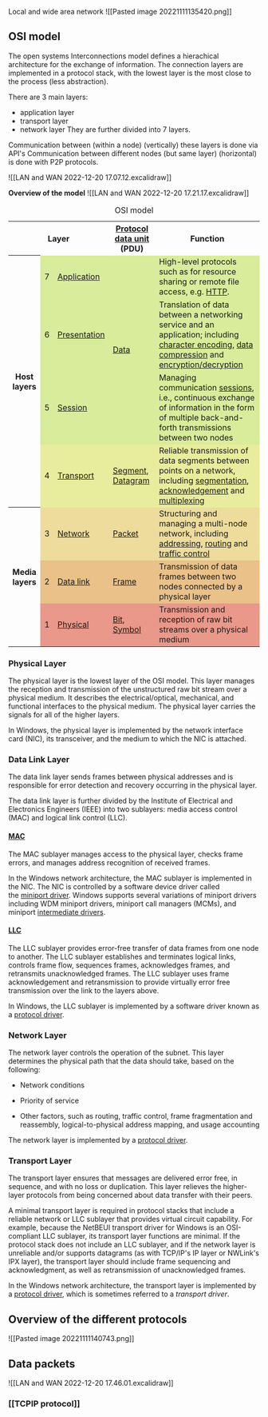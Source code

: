 Local and wide area network
![[Pasted image 20221111135420.png]]


## OSI model
The open systems Interconnections model defines a hierachical architecture for the exchange of information. The connection layers are implemented in a protocol stack, with the lowest layer is the most close to the process (less abstraction). 

There are 3 main layers:
- application layer
- transport layer 
- network layer
They are further divided into 7 layers. 

Communication between (within a node) (vertically) these layers is done via API's
Communication between different nodes (but same layer) (horizontal) is done with P2P protocols.

![[LAN and WAN 2022-12-20 17.07.12.excalidraw]]

**Overview of the model**
![[LAN and WAN 2022-12-20 17.21.17.excalidraw]]

<table class="wikitable" style="margin: 1em auto 1em auto;">
<caption>OSI model
</caption>
<tbody><tr>
<th colspan="3">Layer
</th>
<th><a href="/wiki/Protocol_data_unit" title="Protocol data unit">Protocol data unit</a> (PDU)
</th>
<th>Function
</th></tr>
<tr>
<th rowspan="4">Host<br>layers
</th>
<td style="background:#d8ec9b;">7
</td>
<td style="background:#d8ec9b;"><a href="/wiki/Application_layer" title="Application layer">Application</a>
</td>
<td style="background:#d8ec9c;" rowspan="3"><a href="/wiki/Data_(computing)" class="mw-redirect" title="Data (computing)">Data</a>
</td>
<td style="background:#d8ec9c;">High-level protocols such as for resource sharing or remote file access, e.g. <a href="/wiki/Hypertext_Transfer_Protocol" title="Hypertext Transfer Protocol">HTTP</a>.
</td></tr>
<tr>
<td style="background:#d8ec9b;">6
</td>
<td style="background:#d8ec9b;"><a href="/wiki/Presentation_layer" title="Presentation layer">Presentation</a>
</td>
<td style="background:#d8ec9b;">Translation of data between a networking service and an application; including <a href="/wiki/Character_encoding" title="Character encoding">character encoding</a>, <a href="/wiki/Data_compression" title="Data compression">data compression</a> and <a href="/wiki/Encryption" title="Encryption">encryption/decryption</a>
</td></tr>
<tr>
<td style="background:#d8ec9b;">5
</td>
<td style="background:#d8ec9b;"><a href="/wiki/Session_layer" title="Session layer">Session</a>
</td>
<td style="background:#d8ec9b;">Managing communication <a href="/wiki/Session_(computer_science)" title="Session (computer science)">sessions</a>, i.e., continuous exchange of information in the form of multiple back-and-forth transmissions between two nodes
</td></tr>
<tr>
<td style="background:#e7ed9c;">4
</td>
<td style="background:#e7ed9c;"><a href="/wiki/Transport_layer" title="Transport layer">Transport</a>
</td>
<td style="background:#e7ed9c;"><a href="/wiki/Packet_segmentation" title="Packet segmentation">Segment</a>, <a href="/wiki/Datagram" title="Datagram">Datagram</a>
</td>
<td style="background:#e7ed9c;">Reliable transmission of data segments between points on a network, including <a href="/wiki/Packet_segmentation" title="Packet segmentation">segmentation</a>, <a href="/wiki/Acknowledgement_(data_networks)" title="Acknowledgement (data networks)">acknowledgement</a> and <a href="/wiki/Multiplexing" title="Multiplexing">multiplexing</a>
</td></tr>
<tr>
<th rowspan="3">Media<br>layers
</th>
<td style="background:#eddc9c;">3
</td>
<td style="background:#eddc9c;"><a href="/wiki/Network_layer" title="Network layer">Network</a>
</td>
<td style="background:#eddc9c;"><a href="/wiki/Network_packet" title="Network packet">Packet</a>
</td>
<td style="background:#eddc9c;">Structuring and managing a multi-node network, including <a href="/wiki/Address_space" title="Address space">addressing</a>, <a href="/wiki/Routing" title="Routing">routing</a> and <a href="/wiki/Network_traffic_control" title="Network traffic control">traffic control</a>
</td></tr>
<tr>
<td style="background:#e9c189;">2
</td>
<td style="background:#e9c189;"><a href="/wiki/Data_link_layer" title="Data link layer">Data link</a>
</td>
<td style="background:#e9c189;"><a href="/wiki/Frame_(networking)" title="Frame (networking)">Frame</a>
</td>
<td style="background:#e9c189;">Transmission of data frames between two nodes connected by a physical layer
</td></tr>
<tr>
<td style="background:#e9988a;">1
</td>
<td style="background:#e9988a;"><a href="/wiki/Physical_layer" title="Physical layer">Physical</a>
</td>
<td style="background:#e9988a;"><a href="/wiki/Bit" title="Bit">Bit</a>, <a href="/wiki/Symbol_rate#Symbols" title="Symbol rate">Symbol</a>
</td>
<td style="background:#e9988a;">Transmission and reception of raw bit streams over a physical medium
</td></tr></tbody></table>


### Physical Layer

The physical layer is the lowest layer of the OSI model. This layer manages the reception and transmission of the unstructured raw bit stream over a physical medium. It describes the electrical/optical, mechanical, and functional interfaces to the physical medium. The physical layer carries the signals for all of the higher layers.

In Windows, the physical layer is implemented by the network interface card (NIC), its transceiver, and the medium to which the NIC is attached.


### Data Link Layer

The data link layer sends frames between physical addresses and is responsible for error detection and recovery occurring in the physical layer.

The data link layer is further divided by the Institute of Electrical and Electronics Engineers (IEEE) into two sublayers: media access control (MAC) and logical link control (LLC).

#### [MAC](https://learn.microsoft.com/en-US/windows-hardware/drivers/network/windows-network-architecture-and-the-osi-model#mac)

The MAC sublayer manages access to the physical layer, checks frame errors, and manages address recognition of received frames.

In the Windows network architecture, the MAC sublayer is implemented in the NIC. The NIC is controlled by a software device driver called the [miniport driver](https://learn.microsoft.com/en-US/windows-hardware/drivers/network/ndis-miniport-drivers2). Windows supports several variations of miniport drivers including WDM miniport drivers, miniport call managers (MCMs), and miniport [intermediate drivers](https://learn.microsoft.com/en-US/windows-hardware/drivers/network/ndis-intermediate-drivers).

#### [LLC](https://learn.microsoft.com/en-US/windows-hardware/drivers/network/windows-network-architecture-and-the-osi-model#llc)

The LLC sublayer provides error-free transfer of data frames from one node to another. The LLC sublayer establishes and terminates logical links, controls frame flow, sequences frames, acknowledges frames, and retransmits unacknowledged frames. The LLC sublayer uses frame acknowledgement and retransmission to provide virtually error free transmission over the link to the layers above.

In Windows, the LLC sublayer is implemented by a software driver known as a [protocol driver](https://learn.microsoft.com/en-US/windows-hardware/drivers/network/roadmap-for-developing-ndis-protocol-drivers).

### Network Layer

The network layer controls the operation of the subnet. This layer determines the physical path that the data should take, based on the following:

-   Network conditions
    
-   Priority of service
    
-   Other factors, such as routing, traffic control, frame fragmentation and reassembly, logical-to-physical address mapping, and usage accounting

The network layer is implemented by a [protocol driver](https://learn.microsoft.com/en-US/windows-hardware/drivers/network/roadmap-for-developing-ndis-protocol-drivers).

### Transport Layer

The transport layer ensures that messages are delivered error free, in sequence, and with no loss or duplication. This layer relieves the higher-layer protocols from being concerned about data transfer with their peers.

A minimal transport layer is required in protocol stacks that include a reliable network or LLC sublayer that provides virtual circuit capability. For example, because the NetBEUI transport driver for Windows is an OSI-compliant LLC sublayer, its transport layer functions are minimal. If the protocol stack does not include an LLC sublayer, and if the network layer is unreliable and/or supports datagrams (as with TCP/IP's IP layer or NWLink's IPX layer), the transport layer should include frame sequencing and acknowledgment, as well as retransmission of unacknowledged frames.

In the Windows network architecture, the transport layer is implemented by a [protocol driver](https://learn.microsoft.com/en-US/windows-hardware/drivers/network/roadmap-for-developing-ndis-protocol-drivers), which is sometimes referred to a _transport driver_.

## Overview of the different protocols

![[Pasted image 20221111140743.png]]

## Data packets

![[LAN and WAN 2022-12-20 17.46.01.excalidraw]]
### [[TCPIP protocol]]
